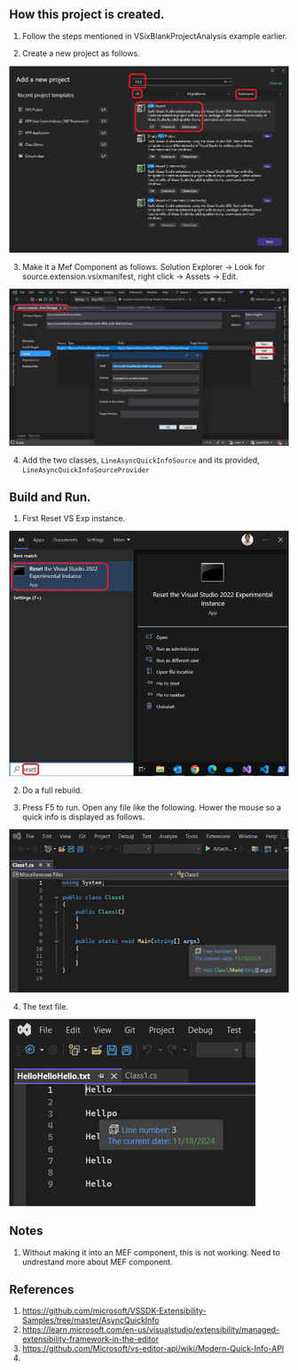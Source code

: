 ## How this project is created.
1. Follow the steps mentioned in VSixBlankProjectAnalysis example earlier.

2. Create a new project as follows.

![New Project Template](../../tasks/400500-VSixBlankProjectAnalysis/images/51_50_NewProjectTemplate50.jpg)

3. Make it a Mef Component as follows. Solution Explorer -> Look for source.extension.vsixmanifest, right click -> Assets -> Edit.

![Make the project an MEF component](Images/50_50_MakeItAnMefComponent.png)

4. Add the two classes, `LineAsyncQuickInfoSource` and its provided, `LineAsyncQuickInfoSourceProvider`

## Build and Run.
1. First Reset VS Exp instance.

![Reset Exp Vs](../../tasks/400500-VSixBlankProjectAnalysis/images/57_50_ResetVsExpIntance.jpg)

2. Do a full rebuild.

3. Press F5 to run. Open any file like the following. Hower the mouse so a quick info is displayed as follows.

![On a cs file](Images/51_50_ShowingLineNumber.png)

4. The text file.

![On a txt file](Images/52_50_SHowingLineNumberTextFile.png)


## Notes

1. Without making it into an MEF component, this is not working. Need to undrestand more about MEF component. 

## References
1. https://github.com/microsoft/VSSDK-Extensibility-Samples/tree/master/AsyncQuickInfo
2. https://learn.microsoft.com/en-us/visualstudio/extensibility/managed-extensibility-framework-in-the-editor
3. https://github.com/Microsoft/vs-editor-api/wiki/Modern-Quick-Info-API
4.  